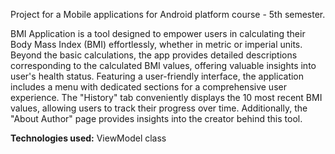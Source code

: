 Project for a Mobile applications for Android platform course - 5th semester. 

BMI Application is a tool designed to empower users in calculating their Body Mass Index (BMI) effortlessly, whether in metric or imperial units. 
Beyond the basic calculations, the app provides detailed descriptions corresponding to the calculated BMI values, offering valuable insights into user's health status.
Featuring a user-friendly interface, the application includes a menu with dedicated sections for a comprehensive user experience. 
The "History" tab conveniently displays the 10 most recent BMI values, allowing users to track their progress over time. 
Additionally, the "About Author" page provides insights into the creator behind this tool.

**Technologies used:** ViewModel class
